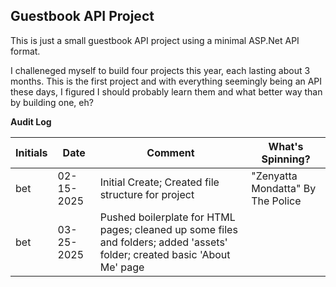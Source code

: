## Guestbook API Project

This is just a small guestbook API project using a minimal ASP.Net API format. 

I challeneged myself to build four projects this year, each lasting about 3 months. This is the first project and with everything seemingly being an API these days, I figured I should probably learn them and what better way than by building one, eh?

**Audit Log**

Initials | Date | Comment | What's Spinning? |
|------- | ---- | ------- | ---------------- |
bet |02-15-2025 | Initial Create; Created file structure for project | "Zenyatta Mondatta" By The Police |
bet |03-25-2025 | Pushed boilerplate for HTML pages; cleaned up some files and folders; added 'assets' folder; created basic 'About Me' page |
